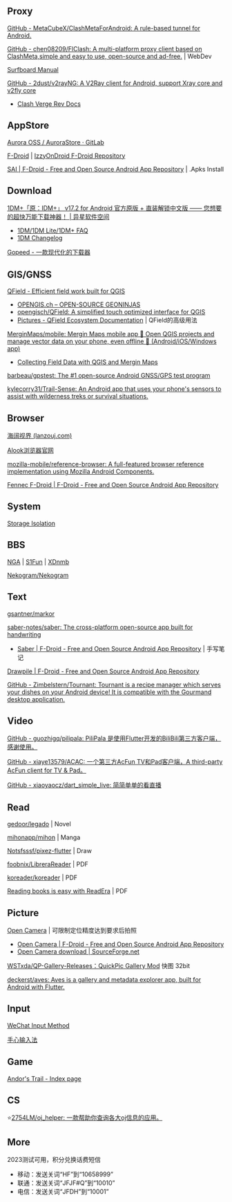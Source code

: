 
## Proxy

[GitHub - MetaCubeX/ClashMetaForAndroid: A rule-based tunnel for Android.](https://github.com/MetaCubeX/ClashMetaForAndroid)

[GitHub - chen08209/FlClash: A multi-platform proxy client based on ClashMeta,simple and easy to use, open-source and ad-free.](https://github.com/chen08209/FlClash) | WebDev

[Surfboard Manual](https://getsurfboard.com/)

[GitHub - 2dust/v2rayNG: A V2Ray client for Android, support Xray core and v2fly core](https://github.com/2dust/v2rayNG)

- [Clash Verge Rev Docs](https://www.clashverge.dev/index.html)

## AppStore

[Aurora OSS / AuroraStore · GitLab](https://gitlab.com/AuroraOSS/AuroraStore)

[F-Droid](https://f-droid.org/) | [IzzyOnDroid F-Droid Repository](https://apt.izzysoft.de/fdroid/)

[SAI | F-Droid - Free and Open Source Android App Repository](https://f-droid.org/packages/com.aefyr.sai.fdroid/) | .Apks Install

## Download

[1DM+「原：IDM+」 v17.2 for Android 官方原版 + 直装解锁中文版 —— 您想要的超快万能下载神器！ | 异星软件空间](https://www.yxssp.com/23740.html)

- [1DM/1DM Lite/1DM+ FAQ](https://www.apps2sd.info/idmp/faq)
- [1DM Changelog](https://www.apps2sd.info/idm/changelog.html)

[Gopeed - 一款现代化的下载器](https://gopeed.com/zh-CN)

## GIS/GNSS

[QField - Efficient field work built for QGIS](https://qfield.org/)

- [OPENGIS.ch – OPEN-SOURCE GEONINJAS](https://www.opengis.ch/)
- [opengisch/QField: A simplified touch optimized interface for QGIS](https://github.com/opengisch/QField)
- [Pictures - QField Ecosystem Documentation](https://docs.qfield.org/how-to/pictures/) | QField的高级用法

[MerginMaps/mobile: Mergin Maps mobile app 📲 Open QGIS projects and manage vector data on your phone, even offline 📶 (Android/iOS/Windows app)](https://github.com/MerginMaps/mobile)

- [Collecting Field Data with QGIS and Mergin Maps](https://locatepress.com/book/mergin-maps)

[barbeau/gpstest: The #1 open-source Android GNSS/GPS test program](https://github.com/barbeau/gpstest)

[kylecorry31/Trail-Sense: An Android app that uses your phone's sensors to assist with wilderness treks or survival situations.](https://github.com/kylecorry31/Trail-Sense)

## Browser

[海阔视界 (lanzouj.com)](https://haikuo.lanzouj.com/b0ekkjzi)

[Alook浏览器官网](https://www.alookweb.com/)

[mozilla-mobile/reference-browser: A full-featured browser reference implementation using Mozilla Android Components.](https://github.com/mozilla-mobile/reference-browser)

[Fennec F-Droid | F-Droid - Free and Open Source Android App Repository](https://f-droid.org/packages/org.mozilla.fennec_fdroid/)

## System

[Storage Isolation](https://sr.rikka.app/)

## BBS

[NGA](https://f-droid.org/zh_Hans/packages/gov.anzong.androidnga/) | [S1Fun](https://s1fun.koalcat.com/) | [XDnmb](https://app.nmbxd.com/)

[Nekogram/Nekogram](https://github.com/Nekogram/Nekogram)

## Text

[gsantner/markor](https://github.com/gsantner/markor)

[saber-notes/saber: The cross-platform open-source app built for handwriting](https://github.com/saber-notes/saber)

- [Saber | F-Droid - Free and Open Source Android App Repository](https://f-droid.org/packages/com.adilhanney.saber/) | 手写笔记

[Drawpile | F-Droid - Free and Open Source Android App Repository](https://f-droid.org/packages/net.drawpile/)

[GitHub - Zimbelstern/Tournant: Tournant is a recipe manager which serves your dishes on your Android device! It is compatible with the Gourmand desktop application.](https://github.com/zimbelstern/Tournant)

## Video

[GitHub - guozhigq/pilipala: PiliPala 是使用Flutter开发的BiliBili第三方客户端，感谢使用。](https://github.com/guozhigq/pilipala)

[GitHub - xiaye13579/ACAC: 一个第三方AcFun TV和Pad客户端，A third-party AcFun client for TV & Pad。](https://github.com/xiaye13579/ACAC)

[GitHub - xiaoyaocz/dart_simple_live: 简简单单的看直播](https://github.com/xiaoyaocz/dart_simple_live)

## Read

[gedoor/legado](https://github.com/gedoor/legado) | Novel

[mihonapp/mihon](https://github.com/mihonapp/mihon) | Manga

[Notsfsssf/pixez-flutter](https://github.com/Notsfsssf/pixez-flutter) | Draw

[foobnix/LibreraReader](https://github.com/foobnix/LibreraReader) | PDF

[koreader/koreader](https://github.com/koreader/koreader) | PDF

[Reading books is easy with ReadEra](https://readera.org/) | PDF

## Picture

[Open Camera](https://opencamera.org.uk/) | 可限制定位精度达到要求后拍照

- [Open Camera | F-Droid - Free and Open Source Android App Repository](https://f-droid.org/en/packages/net.sourceforge.opencamera/)
- [Open Camera download | SourceForge.net](https://sourceforge.net/projects/opencamera/)

[WSTxda/QP-Gallery-Releases：QuickPic Gallery Mod](https://github.com/WSTxda/QP-Gallery-Releases) 快图 32bit

[deckerst/aves: Aves is a gallery and metadata explorer app, built for Android with Flutter.](https://github.com/deckerst/aves)

## Input

[WeChat Input Method](https://z.weixin.qq.com/)

[手心输入法](https://www.xinshuru.com/index.html?p=win)

## Game

[Andor's Trail - Index page](https://andorstrail.com/)

## CS

⭐[2754LM/oj_helper: 一款帮助你查询各大oj信息的应用。](https://github.com/2754LM/oj_helper)

## More

2023测试可用，积分兑换话费短信

- 移动：发送关词“HF”到“10658999”
- 联通：发送关词“JFJF#Q”到“10010”
- 电信：发送关词“JFDH”到“10001”